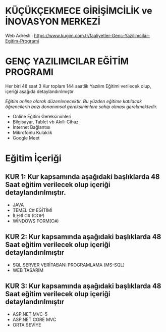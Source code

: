 # KÜÇÜKÇEKMECE GİRİŞİMCİLİK ve İNOVASYON MERKEZİ
Web Adresli : https://www.kugim.com.tr/faaliyetler-Genc-Yazilimcilar-Egitim-Programi

# GENÇ YAZILIMCILAR EĞİTİM PROGRAMI
Her biri 48 saat 3 Kur toplam 144 saatlik Yazılım Eğitimi verilecek olup, içeriği aşağıda detaylandırılmıştır

*Eğitim online olarak düzenlenecektir. Bu yüzden eğitime katılacak öğrencilerin bazı donanımsal gereksinimlere sahip olması gerekmektedir.*

* Online Eğitim Gereksinimleri
* Bilgisayar, Tablet vb Akıllı Cihaz
* İnternet Bağlantısı
* Mikrofonlu Kulaklık
* Google Meet

# Eğitim İçeriği

## KUR 1: Kur kapsamında aşağıdaki başlıklarda 48 Saat eğitim verilecek olup içeriği detaylandırılmıştır.

* JAVA
* TEMEL C# EĞİTİMİ
* İLERİ C# (OOP)
* WİNDOWS FORM(C#)

## KUR 2: Kur kapsamında aşağıdaki başlıklarda 48 Saat eğitim verilecek olup içeriği detaylandırılmıştır

* SQL SERVER VERİTABANI PROGRAMLAMA (MS-SQL)
* WEB TASARIM

## KUR 3: Kur kapsamında aşağıdaki başlıklarda 48 Saat eğitim verilecek olup içeriği detaylandırılmıştır

* ASP.NET MVC-5
* ASP.NET CORE MVC
* ORTA SEVİYE